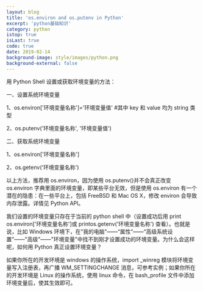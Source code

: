 ```yaml
---
layout: blog
title: 'os.environ and os.putenv in Python'
excerpt: 'python基础知识'
category: python
istop: true
isLast: true
code: true
date: 2019-02-14
background-image: style/images/python.png
background-external: false
---
```


用 Python Shell 设置或获取环境变量的方法：

一、设置系统环境变量

1、os.environ['环境变量名称']='环境变量值' #其中 key 和 value 均为 string 类型

2、os.putenv('环境变量名称', '环境变量值')

二、获取系统环境变量

1、os.environ['环境变量名称']

2、os.getenv('环境变量名称')

以上方法，推荐用 os.environ，因为使用 os.putenv()并不会真正改变 os.environ 字典里面的环境变量，即某些平台无效，但是使用 os.environ 有一个潜在的隐患：在一些平台上，包括 FreeBSD 和 Mac OS X，修改 environ 会导致内存泄露。详情见 Python API。

我们设置的环境变量只存在于当前的 python shell 中（设置成功后用 print os.environ['环境变量名称']或 printos.getenv('环境变量名称') 查看）。也就是说，比如 Windows 环境下，在"我的电脑"——“属性”——“高级系统设置”——"高级"——"环境变量"中找不到刚才设置成功的环境变量。为什么会这样呢，如何用 Python 真正设置环境变量？

如果你所在的开发环境是 windows 的操作系统，import \_winreg 模块将环境变量写入注册表，再广播 WM_SETTINGCHANGE 消息，可参考实例；如果你所在的开发环境是 Linux 的操作系统，使用 linux 命令，在 bash_profile 文件中添加环境变量后，使其生效即可。
